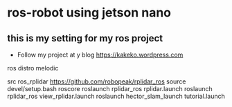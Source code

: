 # ros-robot using jetson nano 

## this is my setting for my ros project
- Follow my project at  y blog https://kakeko.wordpress.com

ros distro melodic

src ros_rplidar https://github.com/robopeak/rplidar_ros
source devel/setup.bash
roscore
roslaunch rplidar_ros rplidar.launch
roslaunch rplidar_ros view_rplidar.launch
roslaunch hector_slam_launch tutorial.launch


